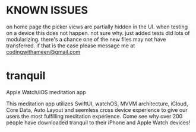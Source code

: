 # KNOWN ISSUES
on home page the picker views are partially hidden in the UI. when testing on a device this does not happen. not sure why.
just added tests
did lots of modularizing. there's a chance one of the new files may not have transferred. if that is the case please message me at codingwithameen@gmail.com


# tranquil
Apple Watch/iOS meditation app


This meditation app utilizes SwiftUI, watchOS, MVVM architecture, iCloud, Core Data, Auto Layout and seemless 
cross device experience to give our users the most fulfilling meditation experience. Come see why over 200 people 
have downloaded tranquil to their iPhone and Apple Watch devices! 
